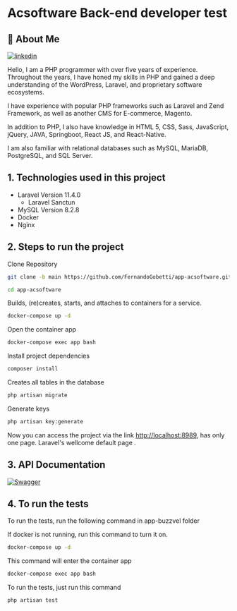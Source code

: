 
# Acsoftware Back-end developer test


## 🚀 About Me
[![linkedin](https://img.shields.io/badge/linkedin-0A66C2?style=for-the-badge&logo=linkedin&logoColor=white)](https://www.linkedin.com/in/fernando-gobetti/)


Hello, I am a PHP programmer with over five years of experience. Throughout the years, I have honed my skills in PHP and gained a deep understanding of the WordPress, Laravel, and proprietary software ecosystems.

I have experience with popular PHP frameworks such as Laravel and Zend Framework, as well as another CMS for E-commerce, Magento.

In addition to PHP, I also have knowledge in HTML 5, CSS, Sass, JavaScript, jQuery, JAVA, Springboot, React JS, and React-Native.

I am also familiar with relational databases such as MySQL, MariaDB, PostgreSQL, and SQL Server.


## 1. Technologies used in this project

- Laravel Version 11.4.0
    - Laravel Sanctun
- MySQL Version 8.2.8
- Docker
- Nginx

## 2. Steps to run the project

Clone Repository

```bash
git clone -b main https://github.com/FernandoGobetti/app-acsoftware.git app-acsoftware
```
```bash
cd app-acsoftware
```

Builds, (re)creates, starts, and attaches to containers for a service.
```bash
docker-compose up -d
```

Open the container app
```bash
docker-compose exec app bash
```

Install project dependencies
```bash
composer install
```
Creates all tables in the database
```bash
php artisan migrate
```
Generate keys
```bash
php artisan key:generate
```
Now you can access the project via the link
[http://localhost:8989](http://localhost:8989), has only one page. Laravel's wellcome default page .

## 3. API Documentation
[![Swagger](https://app.swaggerhub.com/img/swaggerhub-logo.svg)](https://app.swaggerhub.com/apis-docs/FernandoGobetti/Acsoftware/1.0.0)

## 4. To run the tests

To run the tests, run the following command in app-buzzvel folder

If docker is not running, run this command to turn it on.

```bash
docker-compose up -d
```
This command will enter the container app

```bash
docker-compose exec app bash
```

To run the tests, just run this command

```bash
php artisan test
```
